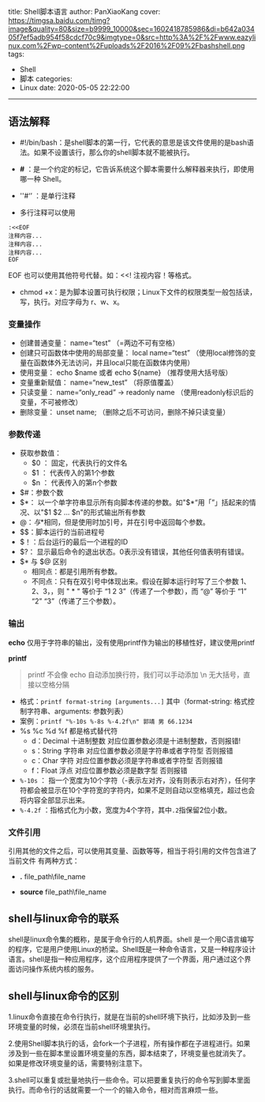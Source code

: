 title: Shell脚本语言
author: PanXiaoKang
cover: https://timgsa.baidu.com/timg?image&quality=80&size=b9999_10000&sec=1602418785986&di=b642a03405f7ef5adb954f58cdcf70c9&imgtype=0&src=http%3A%2F%2Fwww.eazylinux.com%2Fwp-content%2Fuploads%2F2016%2F09%2Fbashshell.png
tags:

  - Shell
  - 脚本
categories:
  - Linux
date: 2020-05-05 22:22:00
---
 ## 语法解释

*  #!/bin/bash：是shell脚本的第一行，它代表的意思是该文件使用的是bash语法。如果不设置该行，那么你的shell脚本就不能被执行。

* **#** ：是一个约定的标记，它告诉系统这个脚本需要什么解释器来执行，即使用哪一种 Shell。

* ''#‘’ ：是单行注释

* 多行注释可以使用

```
:<<EOF
注释内容...
注释内容...
注释内容...
EOF
```

EOF 也可以使用其他符号代替。如：<<! 注视内容！等格式。

* chmod +x：是为脚本设置可执行权限；Linux下文件的权限类型一般包括读，写，执行。对应字母为 r、w、x。

### 变量操作

- 创建普通变量： name=“test” （=两边不可有空格）
- 创建只可函数体中使用的局部变量： local name=“test” （使用local修饰的变量在函数体外无法访问，并且local只能在函数体内使用）
- 使用变量： echo $name 或者 echo ${name} （推荐使用大括号版）
- 变量重新赋值： name=“new_test” （将原值覆盖）
- 只读变量： name=“only_read” -> readonly name （使用readonly标识后的变量，不可被修改）
- 删除变量： unset name; （删除之后不可访问，删除不掉只读变量）

### 参数传递

- 获取参数值：
  - $0 ： 固定，代表执行的文件名
  - $1 ： 代表传入的第1个参数
  - $n ： 代表传入的第n个参数
- $#：参数个数
- $*： 以一个单字符串显示所有向脚本传递的参数。如"$*“用「”」括起来的情况、以"$1 $2 … $n"的形式输出所有参数
- $@：与$*相同，但是使用时加引号，并在引号中返回每个参数。
- $$：脚本运行的当前进程号
- $！：后台运行的最后一个进程的ID
- $?： 显示最后命令的退出状态。0表示没有错误，其他任何值表明有错误。
- $* 与 $@ 区别
  - 相同点：都是引用所有参数。
  - 不同点：只有在双引号中体现出来。假设在脚本运行时写了三个参数 1、2、3，，则 " * " 等价于 “1 2 3”（传递了一个参数），而 “@” 等价于 “1” “2” “3”（传递了三个参数）。

### 输出

**echo**
仅用于字符串的输出，没有使用printf作为输出的移植性好，建议使用printf

**printf**

> printf 不会像 echo 自动添加换行符，我们可以手动添加 \n
> 无大括号，直接以空格分隔

- 格式：`printf format-string [arguments...]` 其中（format-string: 格式控制字符串、arguments: 参数列表）
- 案例：`printf "%-10s %-8s %-4.2f\n" 郭靖 男 66.1234`
- %s %c %d %f 都是格式替代符
  - d：Decimal 十进制整数 对应位置参数必须是十进制整数，否则报错!
  - s：String 字符串 对应位置参数必须是字符串或者字符型 否则报错
  - c：Char 字符 对应位置参数必须是字符串或者字符型 否则报错
  - f：Float 浮点 对应位置参数必须是数字型 否则报错
- `%-10s` ： 指一个宽度为10个字符（-表示左对齐，没有则表示右对齐），任何字符都会被显示在10个字符宽的字符内，如果不足则自动以空格填充，超过也会将内容全部显示出来。
- `%-4.2f` ：指格式化为小数，宽度为4个字符，其中`.2`指保留2位小数。

### 文件引用

引用其他的文件之后，可以使用其变量、函数等等，相当于将引用的文件包含进了当前文件
有两种方式：

* **.** file_path\file_name

* **source** file_path\file_name

## shell与linux命令的联系

shell是linux命令集的概称，是属于命令行的人机界面。shell 是一个用C语言编写的程序，它是用户使用Linux的桥梁。Shell既是一种命令语言，又是一种程序设计语言。shell是指一种应用程序，这个应用程序提供了一个界面，用户通过这个界面访问操作系统内核的服务。

## shell与linux命令的区别

1.linux命令直接在命令行执行，就是在当前的shell环境下执行，比如涉及到一些环境变量的时候，必须在当前shell环境里执行。

2.使用Shell脚本执行的话，会fork一个子进程，所有操作都在子进程进行。如果涉及到一些在脚本里设置环境变量的东西，脚本结束了，环境变量也就消失了。 如果是修改环境变量的话，需要特别注意下。

3.shell可以重复或批量地执行一些命令。可以把要重复执行的命令写到脚本里面执行。而命令行的话就需要一个一个的输入命令，相对而言麻烦一些。

